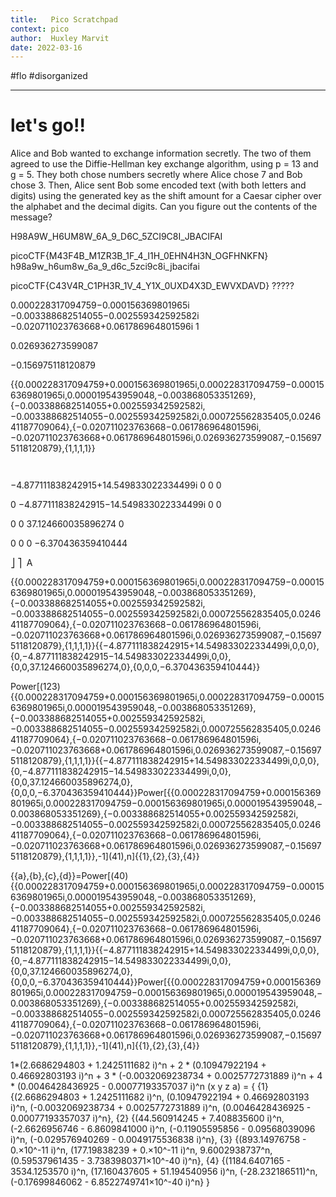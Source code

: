 ```yaml
---
title:   Pico Scratchpad
context: pico
author:  Huxley Marvit
date: 2022-03-16
---
```


#flo  #disorganized 

***

# let's go!!



Alice and Bob wanted to exchange information secretly. The two of them agreed to use the Diffie-Hellman key exchange algorithm, using p = 13 and g = 5. They both chose numbers secretly where Alice chose 7 and Bob chose 3. Then, Alice sent Bob some encoded text (with both letters and digits) using the generated key as the shift amount for a Caesar cipher over the alphabet and the decimal digits. Can you figure out the contents of the message?








H98A9W_H6UM8W_6A_9_D6C_5ZCI9C8I_JBACIFAI

picoCTF{M43F4B_M1ZR3B_1F_4_I1H_0EHN4H3N_OGFHNKFN}
h98a9w_h6um8w_6a_9_d6c_5zci9c8i_jbacifai

picoCTF{C43V4R_C1PH3R_1V_4_Y1X_0UXD4X3D_EWVXDAVD}
?????

0.000228317094759−0.000156369801965i
−0.003388682514055−0.002559342592582i
−0.020711023763668+0.061786964801596i
1

0.026936273599087
  
−0.156975118120879
  
  
{{0.000228317094759+0.000156369801965i,0.000228317094759−0.000156369801965i,0.000019543959048,−0.003868053351269},{−0.003388682514055+0.002559342592582i,−0.003388682514055−0.002559342592582i,0.000725562835405,0.024641187709064},{−0.020711023763668−0.061786964801596i,−0.020711023763668+0.061786964801596i,0.026936273599087,−0.156975118120879},{1,1,1,1}}


	​
  
−4.877111838242915+14.549833022334499i
0
0
0
​
  
0
−4.877111838242915−14.549833022334499i
0
0
​
  
0
0
37.124660035896274
0
​
  
0
0
0
−6.370436359410444
​
  
⎦
⎤
​
 A

{{0.000228317094759+0.000156369801965i,0.000228317094759−0.000156369801965i,0.000019543959048,−0.003868053351269},{−0.003388682514055+0.002559342592582i,−0.003388682514055−0.002559342592582i,0.000725562835405,0.024641187709064},{−0.020711023763668−0.061786964801596i,−0.020711023763668+0.061786964801596i,0.026936273599087,−0.156975118120879},{1,1,1,1}}{{−4.877111838242915+14.549833022334499i,0,0,0},{0,−4.877111838242915−14.549833022334499i,0,0},{0,0,37.124660035896274,0},{0,0,0,−6.370436359410444}}


Power[\(123){{0.000228317094759+0.000156369801965i,0.000228317094759−0.000156369801965i,0.000019543959048,−0.003868053351269},{−0.003388682514055+0.002559342592582i,−0.003388682514055−0.002559342592582i,0.000725562835405,0.024641187709064},{−0.020711023763668−0.061786964801596i,−0.020711023763668+0.061786964801596i,0.026936273599087,−0.156975118120879},{1,1,1,1}}{{−4.877111838242915+14.549833022334499i,0,0,0},{0,−4.877111838242915−14.549833022334499i,0,0},{0,0,37.124660035896274,0},{0,0,0,−6.370436359410444}}Power[{{0.000228317094759+0.000156369801965i,0.000228317094759−0.000156369801965i,0.000019543959048,−0.003868053351269},{−0.003388682514055+0.002559342592582i,−0.003388682514055−0.002559342592582i,0.000725562835405,0.024641187709064},{−0.020711023763668−0.061786964801596i,−0.020711023763668+0.061786964801596i,0.026936273599087,−0.156975118120879},{1,1,1,1}},-1]\(41),n]{{1},{2},{3},{4}}


{{a},{b},{c},{d}}=Power[\(40){{0.000228317094759+0.000156369801965i,0.000228317094759−0.000156369801965i,0.000019543959048,−0.003868053351269},{−0.003388682514055+0.002559342592582i,−0.003388682514055−0.002559342592582i,0.000725562835405,0.024641187709064},{−0.020711023763668−0.061786964801596i,−0.020711023763668+0.061786964801596i,0.026936273599087,−0.156975118120879},{1,1,1,1}}{{−4.877111838242915+14.549833022334499i,0,0,0},{0,−4.877111838242915−14.549833022334499i,0,0},{0,0,37.124660035896274,0},{0,0,0,−6.370436359410444}}Power[{{0.000228317094759+0.000156369801965i,0.000228317094759−0.000156369801965i,0.000019543959048,−0.003868053351269},{−0.003388682514055+0.002559342592582i,−0.003388682514055−0.002559342592582i,0.000725562835405,0.024641187709064},{−0.020711023763668−0.061786964801596i,−0.020711023763668+0.061786964801596i,0.026936273599087,−0.156975118120879},{1,1,1,1}},-1]\(41),n]{{1},{2},{3},{4}}







 1*(2.6686294803 + 1.2425111682 i)^n + 2 * (0.10947922194 + 0.46692803193 i)^n + 3 * (-0.0032069238734 + 0.0025772731889 i)^n + 4 * (0.0046428436925 - 0.00077193357037 i)^n 
 (x
 y
 z
 a) = { 
{1} 
    {(2.6686294803 + 1.2425111682 i)^n, (0.10947922194 + 0.46692803193 i)^n, (-0.0032069238734 + 0.0025772731889 i)^n, (0.0046428436925 - 0.00077193357037 i)^n}, 
{2} 
    {(44.560914245 + 7.408835600 i)^n, (-2.6626956746 - 6.8609841000 i)^n, (-0.11905595856 - 0.09568039096 i)^n, (-0.029576940269 - 0.0049175536838 i)^n}, 
{3} 
    {(893.14976758 - 0.×10^-11 i)^n, (177.19838239 + 0.×10^-11 i)^n, 9.6002938737^n, (0.59537961435 - 3.7383980371×10^-40 i)^n}, 
{4} 
    {(1184.6407165 - 3534.1253570 i)^n, (17.160437605 + 51.194540956 i)^n, (-28.232186511)^n, (-0.17699846062 - 6.8522749741×10^-40 i)^n}
}
